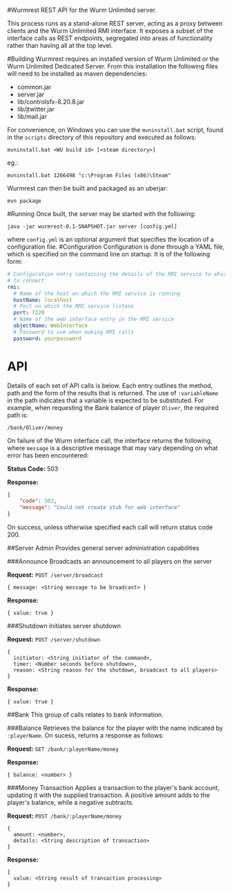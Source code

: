 #Wurmrest
REST API for the Wurm Unlimited server.

This process runs as a stand-alone REST server, acting as a proxy between clients and the Wurm 
Unlimited RMI interface. It exposes a subset of the interface calls as REST endpoints, segregated
 into areas of functionality rather than having all at the top level.

#Building
Wurmrest requires an installed version of Wurm Unlimited or the Wurm Unlimited Dedicated Server. 
From this installation the following files will need to be installed as 
maven dependencies:
- common.jar
- server.jar
- lib/controlsfx-8.20.8.jar
- lib/jtwitter.jar
- lib/mail.jar

For convenience, on Windows you can use the `mvninstall.bat` script, found in the `scripts`
directory of this repository and executed as follows:

`mvninstall.bat <WU build id> [<steam directory>]`

eg.:

`mvninstall.bat 1266498 "c:\Program Files (x86)\Steam"`

Wurmrest can then be built and packaged as an uberjar:

`mvn package`

#Running
Once built, the server may be started with the following:

`java -jar wurmrest-0.1-SNAPSHOT.jar server [config.yml]`

where `config.yml` is an optional argument that specifies the location of a configuration file.
#Configuration
Configuration is done through a YAML file, which is specified on the command line on startup. It 
is of the following form:
```yaml
# Configuration entry containing the details of the RMI service to which this server will attempt
# to connect
rmi:
  # Name of the host on which the RMI service is running
  hostName: localhost
  # Port on which the RMI service listens
  port: 7220
  # Name of the web interface entry in the RMI service
  objectName: WebInterface
  # Password to use when making RMI calls
  password: yourpassword
```

# API
Details of each set of API calls is below. Each entry outlines the method, path and the form of 
the results that is returned. The use of `:variableName` in the path indicates that a variable is
 expected to be substituted. For example, when requesting the Bank balance of player 
 `Oliver`, the required path is:
 
`/bank/Oliver/money`

On failure of the Wurm interface call, the interface returns the following, where `message` is a 
descriptive message that may vary depending on what error has been encountered:

**Status Code:** 503

**Response:**
```json
{
	"code": 503,
	"message": "Could not create stub for web interface"
}
```

On success, unless otherwise specified each call will return status code 200.

##Server Admin
Provides general server administration capabilities

###Announce
Broadcasts an announcement to all players on the server

**Request:** `POST /server/broadcast`
```
{ message: <String message to be broadcast> }
```
**Response:**
```
{ value: true }
```

###Shutdown
Initiates server shutdown

**Request:** `POST /server/shutdown`

```
{
  initiator: <String initiator of the command>,
  timer: <Number seconds before shutdown>,
  reason: <String reason for the shutdown, broadcast to all players>
}
```

**Response:**
```
{ value: true }
```

##Bank
This group of calls relates to bank information.

###Balance
Retrieves the balance for the player with the name indicated by `:playerName`. On sucess, returns
 a response as follows:

**Request:** `GET /bank/:playerName/money`

**Response:**
```
{ balance: <number> }
```

###Money Transaction
Applies a transaction to the player's bank account, updating it with the supplied transaction. A 
positive amount adds to the player's balance, while a negative subtracts.

**Request:** `POST /bank/:playerName/money`
```
{
  amount: <number>,
  details: <String description of transaction>
}
```

**Response:**
```
{
  value: <String result of transaction processing>
}
```